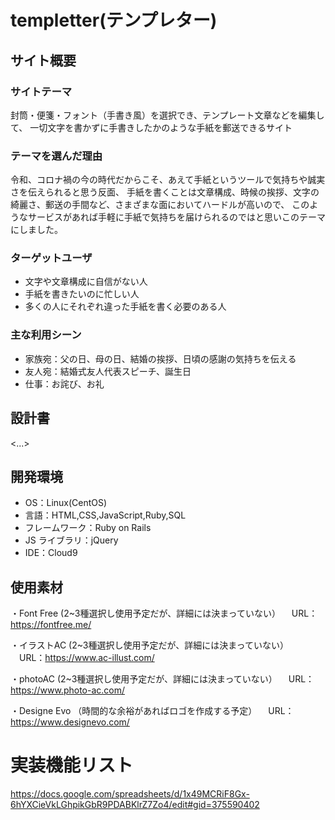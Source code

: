 
# templetter(テンプレター)

## サイト概要

### サイトテーマ
封筒・便箋・フォント（手書き風）を選択でき、テンプレート文章などを編集して、
一切文字を書かずに手書きしたかのような手紙を郵送できるサイト

### テーマを選んだ理由
令和、コロナ禍の今の時代だからこそ、あえて手紙というツールで気持ちや誠実さを伝えられると思う反面、
手紙を書くことは文章構成、時候の挨拶、文字の綺麗さ、郵送の手間など、さまざまな面においてハードルが高いので、
このようなサービスがあれば手軽に手紙で気持ちを届けられるのではと思いこのテーマにしました。

### ターゲットユーザ
- 文字や文章構成に自信がない人
- 手紙を書きたいのに忙しい人
- 多くの人にそれぞれ違った手紙を書く必要のある人

### 主な利用シーン
- 家族宛：父の日、母の日、結婚の挨拶、日頃の感謝の気持ちを伝える
- 友人宛：結婚式友人代表スピーチ、誕生日
- 仕事：お詫び、お礼

## 設計書

<...>

## 開発環境

- OS：Linux(CentOS)
- 言語：HTML,CSS,JavaScript,Ruby,SQL
- フレームワーク：Ruby on Rails
- JS ライブラリ：jQuery
- IDE：Cloud9

## 使用素材
・Font Free (2~3種選択し使用予定だが、詳細には決まっていない）
　URL：https://fontfree.me/

・イラストAC (2~3種選択し使用予定だが、詳細には決まっていない）
　URL：https://www.ac-illust.com/

・photoAC (2~3種選択し使用予定だが、詳細には決まっていない）
　URL：https://www.photo-ac.com/

・Designe Evo （時間的な余裕があればロゴを作成する予定）
　URL：https://www.designevo.com/

# 実装機能リスト
https://docs.google.com/spreadsheets/d/1x49MCRiF8Gx-6hYXCieVkLGhpikGbR9PDABKlrZ7Zo4/edit#gid=375590402
